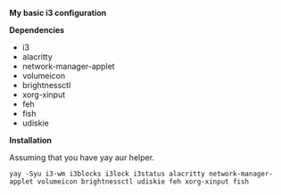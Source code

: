 <b>**My basic i3 configuration**</b>

**Dependencies**

- i3
- alacritty
- network-manager-applet
- volumeicon
- brightnessctl
- xorg-xinput
- feh
- fish
- udiskie

**Installation**

Assuming that you have yay aur helper.

```
yay -Syu i3-wm i3blocks i3lock i3status alacritty network-manager-applet volumeicon brightnessctl udiskie feh xorg-xinput fish
```
